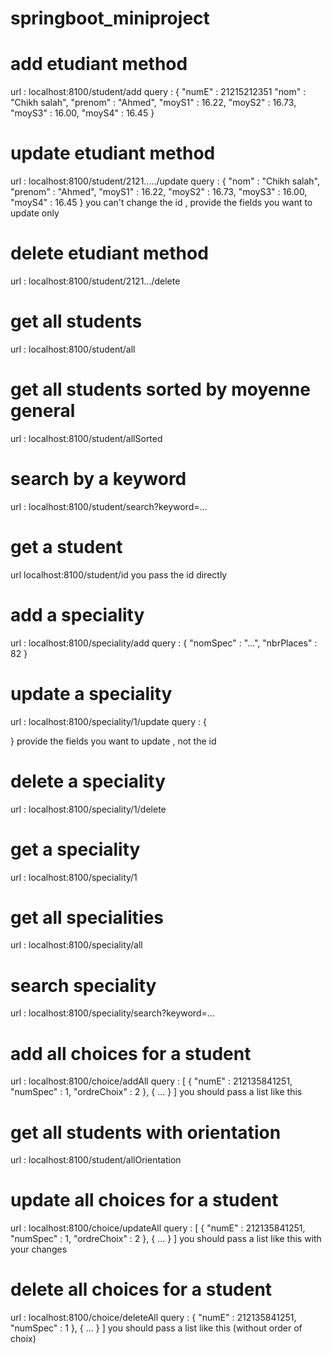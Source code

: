 # springboot_miniproject
# add etudiant method 
url : localhost:8100/student/add
query : {
    "numE" : 21215212351
    "nom" : "Chikh salah",
    "prenom" : "Ahmed",
    "moyS1" : 16.22,
    "moyS2" : 16.73,
    "moyS3" : 16.00,
    "moyS4" : 16.45
    }

# update etudiant method 
url : localhost:8100/student/2121...../update
query : {
    "nom" : "Chikh salah",
    "prenom" : "Ahmed",
    "moyS1" : 16.22,
    "moyS2" : 16.73,
    "moyS3" : 16.00,
    "moyS4" : 16.45
}
you can't change the id , provide the fields you want to update only

# delete etudiant method 
url : localhost:8100/student/2121.../delete

# get all students
url : localhost:8100/student/all

# get all students sorted by moyenne general
url : localhost:8100/student/allSorted

# search by a keyword
url : localhost:8100/student/search?keyword=...

# get a student
url localhost:8100/student/id
you pass the id directly

# add a speciality
url : localhost:8100/speciality/add
query : {
"nomSpec" : "...",
"nbrPlaces" : 82
}
# update a speciality
url : localhost:8100/speciality/1/update
query : {

}
provide the fields you want to update , not the id

# delete a speciality
url : localhost:8100/speciality/1/delete

# get a speciality
url : localhost:8100/speciality/1

# get all specialities
url : localhost:8100/speciality/all

# search speciality
url : localhost:8100/speciality/search?keyword=...

# add all choices for a student
url : localhost:8100/choice/addAll
query : [
{
"numE" : 212135841251,
"numSpec" : 1,
"ordreChoix" : 2
},
{
...
}
]
you should pass a list like this


# get all students with orientation
url : localhost:8100/student/allOrientation

# update all choices for a student
url : localhost:8100/choice/updateAll
 query : [
{
"numE" : 212135841251,
"numSpec" : 1,
"ordreChoix" : 2
},
{
...
}
]
you should pass a list like this with your changes

# delete all choices for a student 
url : localhost:8100/choice/deleteAll
query : 
{
"numE" : 212135841251,
"numSpec" : 1
},
{
...
}
]
you should pass a list like this (without order of choix)
